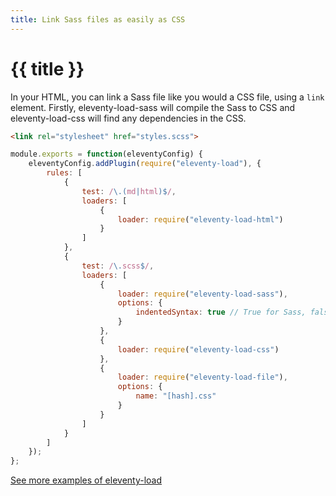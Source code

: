 ```yaml
---
title: Link Sass files as easily as CSS
---
```


# {{ title }}

In your HTML, you can link a Sass file like you would a CSS file, using a `link` element. Firstly, eleventy-load-sass will compile the Sass to CSS and eleventy-load-css will find any dependencies in the CSS.

```html {data-file="index.html"}
<link rel="stylesheet" href="styles.scss">
```

```js {data-file=".eleventy.js"}
module.exports = function(eleventyConfig) {
    eleventyConfig.addPlugin(require("eleventy-load"), {
        rules: [
            {
                test: /\.(md|html)$/,
                loaders: [
                    {
                        loader: require("eleventy-load-html")
                    }
                ]
            },
            {
                test: /\.scss$/,
                loaders: [
                    {
                        loader: require("eleventy-load-sass"),
                        options: {
                            indentedSyntax: true // True for Sass, false for SCSS
                        }
                    },
                    {
                        loader: require("eleventy-load-css")
                    },
                    {
                        loader: require("eleventy-load-file"),
                        options: {
                            name: "[hash].css"
                        }
                    }
                ]
            }
        ]
    });
};
```

<div class="content__links">

[See more examples of eleventy-load](/examples/)

</div>